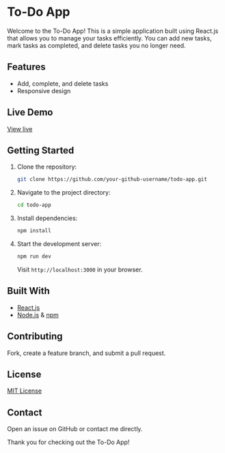 # To-Do App

Welcome to the To-Do App! This is a simple application built using React.js that allows you to manage your tasks efficiently. You can add new tasks, mark tasks as completed, and delete tasks you no longer need.

## Features
- Add, complete, and delete tasks
- Responsive design

## Live Demo
[View live]([https://your-live-website-link.com](https://sams-todolist-react.netlify.app/))

## Getting Started
1. Clone the repository:
    ```bash
    git clone https://github.com/your-github-username/todo-app.git
    ```
2. Navigate to the project directory:
    ```bash
    cd todo-app
    ```
3. Install dependencies:
    ```bash
    npm install
    ```
4. Start the development server:
    ```bash
    npm run dev
    ```
   Visit `http://localhost:3000` in your browser.

## Built With
- [React.js](https://react.dev/)
- [Node.js](https://nodejs.org/) & [npm](https://www.npmjs.com/)

## Contributing
Fork, create a feature branch, and submit a pull request.

## License
[MIT License](LICENSE)

## Contact
Open an issue on GitHub or contact me directly.

Thank you for checking out the To-Do App!
